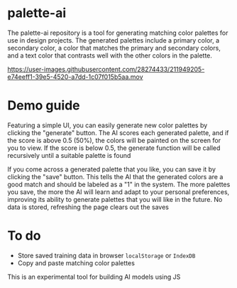 # palette-ai
The palette-ai repository is a tool for generating matching color palettes for use in design projects. The generated palettes include a primary color, a secondary color, a color that matches the primary and secondary colors, and a text color that contrasts well with the other colors in the palette.

https://user-images.githubusercontent.com/28274433/211949205-e74eeff1-39e5-4520-a7dd-1c07f015b5aa.mov

# Demo guide

Featuring a simple UI, you can easily generate new color palettes by clicking the "generate" button. The AI scores each generated palette, and if the score is above 0.5 (50%), the colors will be painted on the screen for you to view. If the score is below 0.5, the generate function will be called recursively until a suitable palette is found

If you come across a generated palette that you like, you can save it by clicking the "save" button. This tells the AI that the generated colors are a good match and should be labeled as a "1" in the system. The more palettes you save, the more the AI will learn and adapt to your personal preferences, improving its ability to generate palettes that you will like in the future. No data is stored, refreshing the page clears out the saves

# To do
- Store saved training data in browser `localStorage` or `IndexDB`
- Copy and paste matching color palettes

This is an experimental tool for building AI models using JS





